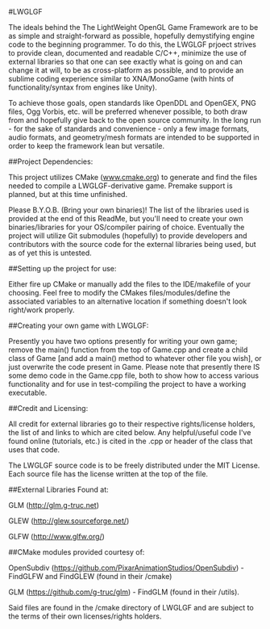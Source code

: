 #LWGLGF

The ideals behind the The LightWeight OpenGL Game Framework are to be as simple and straight-forward as possible, hopefully demystifying engine code to the beginning programmer. To do this, the LWGLGF prjoect strives to provide clean, documented and readable C/C++, minimize the use of external libraries so that one can see exactly what is going on and can change it at will, to be as cross-platform as possible, and to provide an sublime coding experience similar to XNA/MonoGame (with hints of functionality/syntax from engines like Unity).

To achieve those goals, open standards like OpenDDL and OpenGEX, PNG files, Ogg Vorbis, etc. will be preferred whenever
possible, to both draw from and hopefully give back to the open source community. In the long run - for the sake of standards and convenience - only a few image formats, audio formats, and geometry/mesh formats are intended to be supported in order to keep the framework lean but versatile.

##Project Dependencies:

This project utilizes CMake (www.cmake.org) to generate and find the files needed to compile a LWGLGF-derivative game. Premake support is planned, but at this time unfinished.

Please B.Y.O.B. (Bring your own binaries)! The list of the libraries used is provided at the end of this ReadMe, but you'll need to create your own binaries/libraries for your OS/compiler pairing of choice. Eventually the project will utilize Git submodules (hopefully) to provide developers and contributors with the source code for the external libraries being used, but as of yet this is untested.

##Setting up the project for use:

Either fire up CMake or manually add the files to the IDE/makefile of your choosing. Feel free to modify the CMakes files/modules/define the associated variables to an alternative location if something doesn't look right/work properly.

##Creating your own game with LWGLGF:

Presently you have two options presently for writing your own game; remove the main() function from the top of Game.cpp and create a child class of Game [and add a main() method to whatever other file you wish], or just overwrite the code present in Game. Please note that presently there IS some demo code in the Game.cpp file, both to show how to access various functionality and for use in test-compiling the project to have a working executable.

##Credit and Licensing:

All credit for external libraries go to their respective rights/license holders, the list of and links to which are cited
below. Any helpful/useful code I've found online (tutorials, etc.) is cited in the .cpp or header of the class that uses that code.


The LWGLGF source code is to be freely distributed under the MIT License. Each source file has the license written at the top of the file.

##External Libraries Found at:

GLM (http://glm.g-truc.net)

GLEW (http://glew.sourceforge.net/)

GLFW (http://www.glfw.org/)

##CMake modules provided courtesy of:

OpenSubdiv (https://github.com/PixarAnimationStudios/OpenSubdiv) - FindGLFW and FindGLEW (found in their /cmake)

GLM (https://github.com/g-truc/glm) - FindGLM (found in their /utils).

Said files are found in the /cmake directory of LWGLGF and are subject to the terms of their own licenses/rights holders.
